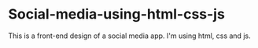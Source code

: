 # Social-media-using-html-css-js
This is a front-end design of a social media app. I'm using html, css and js.  
